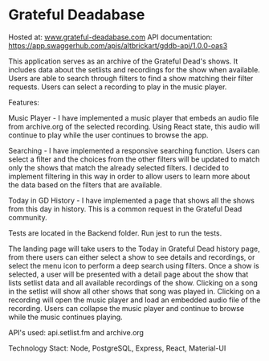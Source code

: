 # Grateful Deadabase

Hosted at: www.grateful-deadabase.com
API documentation: https://app.swaggerhub.com/apis/altbrickart/gddb-api/1.0.0-oas3

This application serves as an archive of the Grateful Dead's shows. It includes data about the setlists and recordings for the show when available.
Users are able to search through filters to find a show matching their filter requests. Users can select a recording to play in the music player.

Features:

Music Player - I have implemented a music player that embeds an audio file from archive.org of the selected recording.
Using React state, this audio will continue to play while the user continues to browse the app.

Searching - I have implemented a responsive searching function. Users can select a filter and the choices from the other filters will be updated to match only the
shows that match the already selected filters. I decided to implement filtering in this way in order to allow users to learn more about the data based on the
filters that are available.

Today in GD History - I have implemented a page that shows all the shows from this day in history. This is a common request in the Grateful Dead community.

Tests are located in the Backend folder. Run jest to run the tests.

The landing page will take users to the Today in Grateful Dead history page, from there users can either select a show to see details and recordings, or select the
menu icon to perform a deep search using filters. Once a show is selected, a user will be presented with a detail page about the show that lists setlist data and all
available recordings of the show. Clicking on a song in the setlist will show all other shows that song was played in. Clicking on a recording will open the music player
and load an embedded audio file of the recording. Users can collapse the music player and continue to browse while the music continues playing.

API's used: api.setlist.fm and archive.org

Technology Stact: Node, PostgreSQL, Express, React, Material-UI
